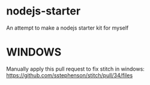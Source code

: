 nodejs-starter
==============

An attempt to make a nodejs starter kit for myself

WINDOWS
==============
Manually apply this pull request to fix stitch in windows:
https://github.com/sstephenson/stitch/pull/34/files